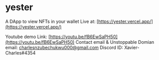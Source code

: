 # yester

A DApp to view NFTs in your wallet Live at: [https://yester.vercel.app/](https://yester.vercel.app/)


Youtube demo  Link: [https://youtu.be/fB6EwSaPH50](https://youtu.be/fB6EwSaPH50)
Contact email & Unstoppable Domian email: [charlesnzubechukwu000@gmail.com](mailto:charlesnzubechukwu000@gmail.com)
Discord ID: Xavier-Charles#4354
